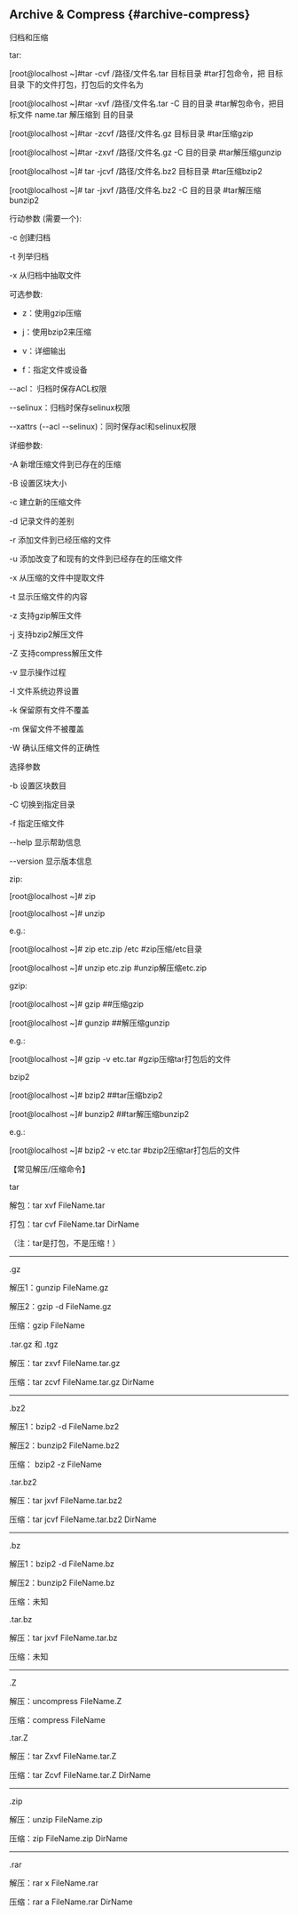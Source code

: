 ## Archive &amp; Compress {#archive-compress}

归档和压缩

tar:

[root@localhost ~]#tar   -cvf   /路径/文件名.tar            目标目录        #tar打包命令，把 目标目录 下的文件打包，打包后的文件名为

[root@localhost ~]#tar   -xvf   /路径/文件名.tar    -C    目的目录        #tar解包命令，把目标文件 name.tar    解压缩到 目的目录

[root@localhost ~]#tar -zcvf   /路径/文件名.gz            目标目录         #tar压缩gzip

[root@localhost ~]#tar -zxvf   /路径/文件名.gz    -C    目的目录         #tar解压缩gunzip

[root@localhost ~]# tar -jcvf   /路径/文件名.bz2           目标目录         #tar压缩bzip2

[root@localhost ~]# tar -jxvf   /路径/文件名.bz2   -C    目的目录         #tar解压缩bunzip2

行动参数 (需要一个):

-c 创建归档

-t 列举归档

-x 从归档中抽取文件

可选参数:

- z：使用gzip压缩

- j：使用bzip2来压缩

- v：详细输出

- f：指定文件或设备

--acl：      归档时保存ACL权限

--selinux：归档时保存selinux权限

--xattrs (--acl --selinux)：同时保存acl和selinux权限

详细参数:

-A 新增压缩文件到已存在的压缩

-B 设置区块大小

-c 建立新的压缩文件

-d 记录文件的差别

-r 添加文件到已经压缩的文件

-u 添加改变了和现有的文件到已经存在的压缩文件

-x 从压缩的文件中提取文件

-t 显示压缩文件的内容

-z 支持gzip解压文件

-j 支持bzip2解压文件

-Z 支持compress解压文件

-v 显示操作过程

-l 文件系统边界设置

-k 保留原有文件不覆盖

-m 保留文件不被覆盖

-W 确认压缩文件的正确性

选择参数

-b 设置区块数目

-C 切换到指定目录

-f 指定压缩文件

--help 显示帮助信息

--version 显示版本信息

zip:

[root@localhost ~]# zip

[root@localhost ~]# unzip

e.g.:

[root@localhost ~]# zip etc.zip /etc  #zip压缩/etc目录

[root@localhost ~]# unzip etc.zip     #unzip解压缩etc.zip

gzip:

[root@localhost ~]# gzip           ##压缩gzip

[root@localhost ~]# gunzip       ##解压缩gunzip

e.g.:

[root@localhost ~]# gzip -v etc.tar  #gzip压缩tar打包后的文件

bzip2

[root@localhost ~]# bzip2         ##tar压缩bzip2

[root@localhost ~]# bunzip2     ##tar解压缩bunzip2

e.g.:

[root@localhost ~]# bzip2 -v etc.tar  #bzip2压缩tar打包后的文件

【常见解压/压缩命令】

tar

解包：tar xvf FileName.tar

打包：tar cvf FileName.tar DirName

（注：tar是打包，不是压缩！）

----------------------------

.gz

解压1：gunzip FileName.gz

解压2：gzip -d FileName.gz

压缩：gzip FileName

.tar.gz 和 .tgz

解压：tar zxvf FileName.tar.gz

压缩：tar zcvf FileName.tar.gz DirName

----------------------------

.bz2

解压1：bzip2 -d FileName.bz2

解压2：bunzip2 FileName.bz2

压缩： bzip2 -z FileName

.tar.bz2

解压：tar jxvf FileName.tar.bz2

压缩：tar jcvf FileName.tar.bz2 DirName

----------------------------

.bz

解压1：bzip2 -d FileName.bz

解压2：bunzip2 FileName.bz

压缩：未知

.tar.bz

解压：tar jxvf FileName.tar.bz

压缩：未知

----------------------------

.Z

解压：uncompress FileName.Z

压缩：compress FileName

.tar.Z

解压：tar Zxvf FileName.tar.Z

压缩：tar Zcvf FileName.tar.Z DirName

----------------------------

.zip

解压：unzip FileName.zip

压缩：zip FileName.zip DirName

----------------------------

.rar

解压：rar x FileName.rar

压缩：rar a FileName.rar DirName